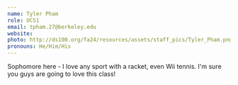 ```yaml
---
name: Tyler Pham
role: UCS1
email: tpham.27@berkeley.edu
website: 
photo: http://ds100.org/fa24/resources/assets/staff_pics/Tyler_Pham.png
pronouns: He/Him/His
---
```

Sophomore here - I love any sport with a racket, even Wii tennis. I'm sure you guys are going to love this class!
